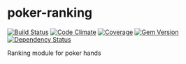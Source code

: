 poker-ranking
=============

[![Build Status](https://travis-ci.org/devill/poker-ranking.png?branch=master)](https://travis-ci.org/devill/poker-ranking) [![Code Climate](https://codeclimate.com/github/devill/poker-ranking.png)](https://codeclimate.com/github/devill/poker-ranking) [![Coverage](https://codeclimate.com/github/devill/poker-ranking/coverage.png)](https://codeclimate.com/github/devill/poker-ranking) [![Gem Version](https://badge.fury.io/rb/poker-ranking.png)](http://badge.fury.io/rb/poker-ranking) [![Dependency Status](https://gemnasium.com/devill/poker-ranking.png)](https://gemnasium.com/devill/poker-ranking)

Ranking module for poker hands
